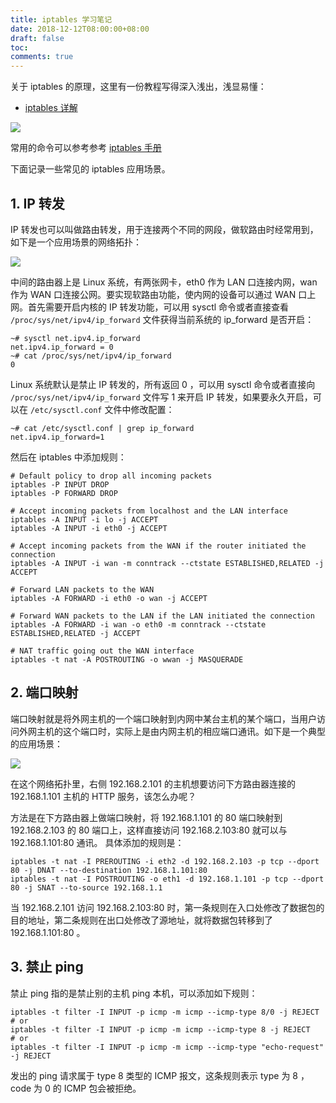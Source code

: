 ```yaml
---
title: iptables 学习笔记
date: 2018-12-12T08:00:00+08:00
draft: false
toc:
comments: true
---
```



关于 iptables 的原理，这里有一份教程写得深入浅出，浅显易懂：

* [iptables 详解](http://www.zsythink.net/archives/1199)

![](./pics_1.png)


常用的命令可以参考参考 [iptables 手册](https://linux.die.net/man/8/iptables)

下面记录一些常见的 iptables 应用场景。

## 1. IP 转发

IP 转发也可以叫做路由转发，用于连接两个不同的网段，做软路由时经常用到，如下是一个应用场景的网络拓扑：

![](./pics_2.png)

中间的路由器上是 Linux 系统，有两张网卡，eth0 作为 LAN 口连接内网，wan 作为 WAN 口连接公网。要实现软路由功能，使内网的设备可以通过 WAN 口上网。首先需要开启内核的 IP 转发功能，可以用 sysctl 命令或者直接查看 `/proc/sys/net/ipv4/ip_forward` 文件获得当前系统的 ip_forward 是否开启：

```
~# sysctl net.ipv4.ip_forward
net.ipv4.ip_forward = 0
~# cat /proc/sys/net/ipv4/ip_forward
0
```

Linux 系统默认是禁止 IP 转发的，所有返回 0 ，可以用 sysctl 命令或者直接向 `/proc/sys/net/ipv4/ip_forward` 文件写 1 来开启 IP 转发，如果要永久开启，可以在 `/etc/sysctl.conf` 文件中修改配置：

```
~# cat /etc/sysctl.conf | grep ip_forward
net.ipv4.ip_forward=1
```

然后在 iptables 中添加规则：

```
# Default policy to drop all incoming packets
iptables -P INPUT DROP
iptables -P FORWARD DROP

# Accept incoming packets from localhost and the LAN interface
iptables -A INPUT -i lo -j ACCEPT
iptables -A INPUT -i eth0 -j ACCEPT

# Accept incoming packets from the WAN if the router initiated the connection
iptables -A INPUT -i wan -m conntrack --ctstate ESTABLISHED,RELATED -j ACCEPT

# Forward LAN packets to the WAN
iptables -A FORWARD -i eth0 -o wan -j ACCEPT

# Forward WAN packets to the LAN if the LAN initiated the connection
iptables -A FORWARD -i wan -o eth0 -m conntrack --ctstate ESTABLISHED,RELATED -j ACCEPT

# NAT traffic going out the WAN interface
iptables -t nat -A POSTROUTING -o wwan -j MASQUERADE
```

## 2. 端口映射

端口映射就是将外网主机的一个端口映射到内网中某台主机的某个端口，当用户访问外网主机的这个端口时，实际上是由内网主机的相应端口通讯。如下是一个典型的应用场景：

![](./pics_3.png)

在这个网络拓扑里，右侧 192.168.2.101 的主机想要访问下方路由器连接的 192.168.1.101 主机的 HTTP 服务，该怎么办呢？

方法是在下方路由器上做端口映射，将 192.168.1.101 的 80 端口映射到 192.168.2.103 的 80 端口上，这样直接访问 192.168.2.103:80 就可以与 192.168.1.101:80 通讯。
具体添加的规则是：

```
iptables -t nat -I PREROUTING -i eth2 -d 192.168.2.103 -p tcp --dport 80 -j DNAT --to-destination 192.168.1.101:80
iptables -t nat -I POSTROUTING -o eth1 -d 192.168.1.101 -p tcp --dport 80 -j SNAT --to-source 192.168.1.1
```

当 192.168.2.101 访问 192.168.2.103:80 时，第一条规则在入口处修改了数据包的目的地址，第二条规则在出口处修改了源地址，就将数据包转移到了 192.168.1.101:80 。

## 3. 禁止 ping

禁止 ping 指的是禁止别的主机 ping 本机，可以添加如下规则：

```
iptables -t filter -I INPUT -p icmp -m icmp --icmp-type 8/0 -j REJECT
# or
iptables -t filter -I INPUT -p icmp -m icmp --icmp-type 8 -j REJECT
# or
iptables -t filter -I INPUT -p icmp -m icmp --icmp-type "echo-request" -j REJECT
```

发出的 ping 请求属于 type 8 类型的 ICMP 报文，这条规则表示 type 为 8 ，code 为 0 的 ICMP 包会被拒绝。

